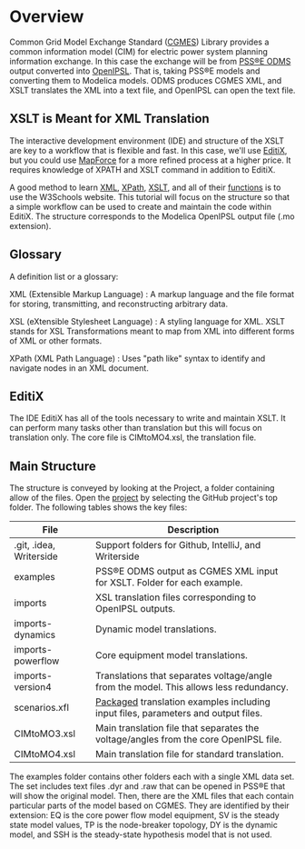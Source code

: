 # Overview

Common Grid Model Exchange Standard ([CGMES](https://www.entsoe.eu/data/cim/cim-for-grid-models-exchange/)) Library provides a common information model (CIM) for electric power system planning information exchange. In this case the exchange will be from [PSS®E ODMS](https://www.siemens.com/global/en/products/energy/grid-software/planning/pss-software/pss-odms.html) output converted into [OpenIPSL](https://github.com/OpenIPSL/OpenIPSL). That is, taking PSS®E models and converting them to Modelica models. ODMS produces CGMES XML, and XSLT translates the XML into a text file, and OpenIPSL can open the text file.
## XSLT is Meant for XML Translation

The interactive development environment (IDE) and structure of the XSLT are key to a workflow that is flexible and fast. In this case, we'll use [EditiX](https://www.editix.com/), but you could use [MapForce](https://www.altova.com/mapforce) for a more refined process at a higher price. It requires knowledge of XPATH and XSLT command in addition to EditiX.

A good method to learn [XML](https://www.w3schools.com/xml/xml_whatis.asp), [XPath](https://www.w3schools.com/xml/xpath_intro.asp), [XSLT](https://www.w3schools.com/xml/xsl_intro.asp), and all of their [functions](https://www.w3schools.com/xml/xsl_intro.asp) is to use the W3Schools website. This tutorial will focus on the structure so that a simple workflow can be used to create and maintain the code within EditiX. The structure corresponds to the Modelica OpenIPSL output file (.mo extension).
## Glossary

A definition list or a glossary:

XML (Extensible Markup Language)
: A markup language and the file format for storing, transmitting, and reconstructing arbitrary data.

XSL (eXtensible Stylesheet Language)
: A styling language for XML. XSLT stands for XSL Transformations meant to map from XML into different forms of XML or other formats.

XPath (XML Path Language)
: Uses "path like" syntax to identify and navigate nodes in an XML document.

## EditiX
The IDE EditiX has all of the tools necessary to write and maintain XSLT. It can perform many tasks other than translation but this will focus on translation only. The core file is CIMtoMO4.xsl, the translation file.

## Main Structure
The structure is conveyed by looking at the Project, a folder containing allow of the files. Open the [project](https://www.editix.com/doc/manual21/index.html#mozTocId804917) by selecting the GitHub project's top folder. The following tables shows the key files:

| File                    | Description                                                                                                                                     |
|-------------------------|-------------------------------------------------------------------------------------------------------------------------------------------------|
| .git, .idea, Writerside | Support folders for Github, IntelliJ, and Writerside                                                                                            |
| examples                | PSS®E ODMS output as CGMES XML input for XSLT. Folder for each example.                                                                         |
| imports                 | XSL translation files corresponding to OpenIPSL outputs.                                                                                        |
| imports-dynamics        | Dynamic model translations.                                                                                                                     |
| imports-powerflow       | Core equipment model translations.                                                                                                              |
| imports-version4        | Translations that separates voltage/angle from the model. This allows less redundancy.                                                          |
| scenarios.xfl           | [Packaged](https://www.editix.com/doc/manual21/index.html#xmlscenario) translation examples including input files, parameters and output files. |
| CIMtoMO3.xsl            | Main translation file that separates the voltage/angles from the core OpenIPSL file.                                                            |
| CIMtoMO4.xsl            | Main translation file for standard translation.                                                                                                 |


The examples folder contains other folders each with a single XML data set. The set includes text files .dyr and .raw that can be opened in PSS®E that will show the original model. Then, there are the XML files that each contain particular parts of the model based on CGMES. They are identified by their extension: EQ is the core power flow model equipment, SV is the steady state model values, TP is the node-breaker topology, DY is the dynamic model, and SSH is the steady-state hypothesis model that is not used.